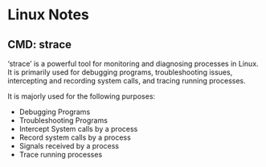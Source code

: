 # Linux Notes
## CMD: strace
‘strace’ is a powerful tool for monitoring and diagnosing processes in Linux. It is primarily used for debugging programs, troubleshooting issues, intercepting and recording system calls, and tracing running processes. 

It is majorly used for the following purposes:

 - Debugging Programs
 - Troubleshooting Programs
 - Intercept System calls by a process
 - Record system calls by a process
 - Signals received by a process
 - Trace running processes

